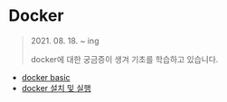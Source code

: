 # Docker

> 2021\. 08. 18. ~ ing
>
> docker에 대한 궁금증이 생겨 기초를 학습하고 있습니다.



- [docker basic](./0.docker-basic.md)
- [docker 설치 및 실행](./1.docker-install-execution.md)